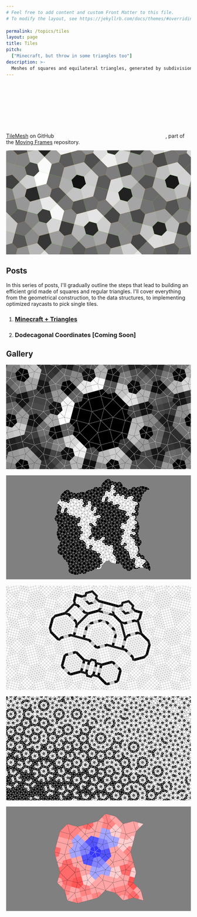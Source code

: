 ```yaml
---
# Feel free to add content and custom Front Matter to this file.
# To modify the layout, see https://jekyllrb.com/docs/themes/#overriding-theme-defaults

permalink: /topics/tiles
layout: page
title: Tiles
pitch:
  ["Minecraft, but throw in some triangles too"]
description: >-
  Meshes of squares and equilateral triangles, generated by subdivision. Very fast vertex acces via their coordinates, fast face picking and lossless vertex position calculation at every subdivision level.
---
```


<a href="https://github.com/Duncuiad/MovingFrames/blob/main/OpenGLPG/Core/TileMesh.h">TileMesh</a> on GitHub <svg class="svg-icon"><use xlink:href="{{ '/assets/minima-social-icons.svg#github' | relative_url }}"></use></svg>, part of the <a href=" https://github.com/Duncuiad/MovingFrames">Moving Frames</a> repository.

<p align="center">
  <img src="/Pictures/TileMesh_Topic/TileMesh1_s.jpg" alt="Tiles"/>
</p>

<h2>Posts</h2>

In this series of posts, I'll gradually outline the steps that lead to building an efficient grid made of squares and regular triangles. I'll cover everything from the geometrical construction, to the data structures, to implementing optimized raycasts to pick single tiles.

<ol>
<li><h3><a href="/tilemesh/2024/02/14/tilemesh/">Minecraft + Triangles</a></h3></li>
<li><h3>Dodecagonal Coordinates [Coming Soon]</h3></li>
</ol>

<h2>Gallery</h2>

<p align="center">
  <a href="/Pictures/TileMesh_Topic/Gallery_1.png">
    <img src="/Pictures/TileMesh_Topic/Gallery_1_s.jpg" alt="Tiles"/>
  </a>
</p>

<p align="center">
  <a href="/Pictures/TileMesh_Topic/Gallery_2.png">
    <img src="/Pictures/TileMesh_Topic/Gallery_2_s.jpg" alt="Tiles"/>
  </a>
</p>

<p align="center">
  <a href="/Pictures/TileMesh_Topic/Buildings.png">
    <img src="/Pictures/TileMesh_Topic/Buildings_s.jpg" alt="Tiles"/>
  </a>
</p>

<p align="center">
  <a href="/Pictures/TileMesh_Topic/Gallery_3.png">
    <img src="/Pictures/TileMesh_Topic/Gallery_3_s.jpg" alt="Tiles"/>
  </a>
</p>

<p align="center">
  <a href="/Pictures/TileMesh_Topic/Gallery_4.png">
    <img src="/Pictures/TileMesh_Topic/Gallery_4_s.jpg" alt="Tiles"/>
  </a>
</p>